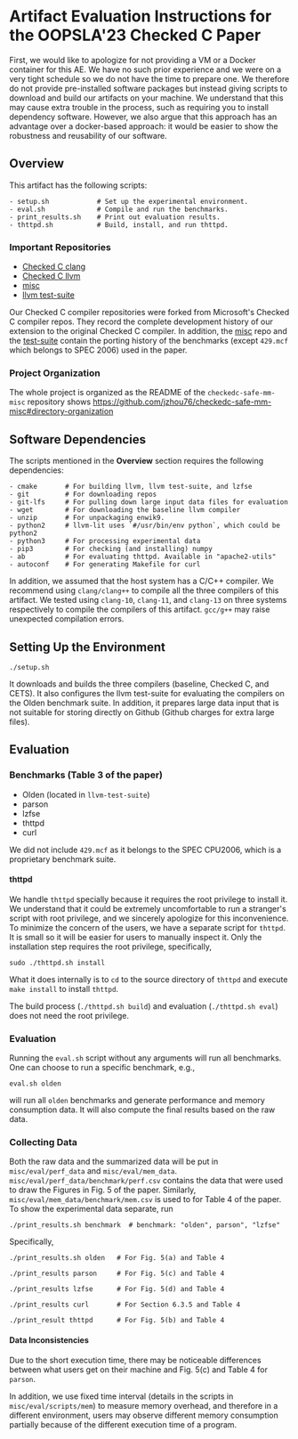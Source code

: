 # Artifact Evaluation Instructions for the OOPSLA'23 Checked C Paper

First, we would like to apologize for not providing a VM or a Docker container
for this AE. We have no such prior experience and we were on a very tight
schedule so we do not have the time to prepare one. We therefore do not provide
pre-installed software packages but instead giving scripts to download and
build our artifacts on your machine. We understand that this may cause extra
trouble in the process, such as requiring you to install dependency software.
However, we also argue that this approach has an advantage over a docker-based
approach: it would be easier to show the robustness and reusability of
our software.

## Overview
This artifact has the following scripts:

```shell
- setup.sh            # Set up the experimental environment.
- eval.sh             # Compile and run the benchmarks.
- print_results.sh    # Print out evaluation results.
- thttpd.sh           # Build, install, and run thttpd.
```

### Important Repositories

- [Checked C clang](https://github.com/jzhou76/checkedc-clang)
- [Checked C llvm](https://github.com/jzhou76/checkedc-llvm)
- [misc](https://github.com/jzhou76/checkedc-safe-mm-misc)
- [llvm test-suite](https://github.com/jzhou76/test-suite)

Our Checked C compiler repositories were forked from Microsoft's Checked C
compiler repos. They record the complete development history of our extension
to the original Checked C compiler. In addition, the [misc](https://github.com/jzhou76/checkedc-safe-mm-misc)
repo and the [test-suite](https://github.com/jzhou76/test-suite) contain the
porting history of the benchmarks (except `429.mcf` which belongs to SPEC 2006)
used in the paper.

### Project Organization
The whole project is organized as the README of the `checkedc-safe-mm-misc`
repository shows https://github.com/jzhou76/checkedc-safe-mm-misc#directory-organization

## Software Dependencies
The scripts mentioned in the **Overview** section requires the following
dependencies:

```shell
- cmake       # For building llvm, llvm test-suite, and lzfse
- git         # For downloading repos
- git-lfs     # For pulling down large input data files for evaluation
- wget        # For downloading the baseline llvm compiler
- unzip       # For unpackaging enwik9.
- python2     # llvm-lit uses `#/usr/bin/env python`, which could be python2
- python3     # For processing experimental data
- pip3        # For checking (and installing) numpy
- ab          # For evaluating thttpd. Available in "apache2-utils"
- autoconf    # For generating Makefile for curl
```

In addition, we assumed that the host system has a C/C++ compiler. We recommend
using `clang/clang++` to compile all the three compilers of this artifact.
We tested using `clang-10`, `clang-11`, and `clang-13` on three systems
respectively to compile the compilers of this artifact.
`gcc/g++` may raise unexpected compilation errors.

## Setting Up the Environment

```shell
./setup.sh
```

It downloads and builds the three compilers (baseline, Checked C, and CETS).
It also configures the llvm test-suite for evaluating the compilers on the Olden
benchmark suite. In addition, it prepares large data input that is not suitable
for storing directly on Github (Github charges for extra large files).

## Evaluation

### Benchmarks (Table 3 of the paper)

- Olden (located in `llvm-test-suite`)
- parson
- lzfse
- thttpd
- curl

We did not include `429.mcf` as it belongs to the SPEC CPU2006, which is a
proprietary benchmark suite.

#### thttpd
We handle `thttpd` specially because it requires the root privilege to install
it. We understand that it could be extremely uncomfortable to run a stranger's
script with root privilege, and we sincerely apologize for this inconvenience.
To minimize the concern of the users, we have a separate script for `thttpd`.
It is small so it will be easier for users to manually inspect it. Only the
installation step requires the root privilege, specifically,

```shell
sudo ./thttpd.sh install
```

What it does internally is to `cd` to the source directory of `thttpd` and
execute `make install` to install `thttpd`.

The build process (`./thttpd.sh build`) and evaluation (`./thttpd.sh eval`)
does not need the root privilege.

### Evaluation

Running the `eval.sh` script without any arguments will run all benchmarks.
One can choose to run a specific benchmark, e.g.,

```shell
eval.sh olden
```

will run all `olden` benchmarks and generate performance and memory consumption
data. It will also compute the final results based on the raw data.

### Collecting Data

Both the raw data and the summarized data will be put in `misc/eval/perf_data`
and `misc/eval/mem_data`. `misc/eval/perf_data/benchmark/perf.csv` contains
the data that were used to draw the Figures in Fig. 5 of the paper. Similarly,
`misc/eval/mem_data/benchmark/mem.csv` is used to for Table 4 of the paper.
To show the experimental data separate, run

```shell
./print_results.sh benchmark  # benchmark: "olden", parson", "lzfse"
```

Specifically,

```shell
./print_results.sh olden   # For Fig. 5(a) and Table 4

./print_results parson     # For Fig. 5(c) and Table 4

./print_results lzfse      # For Fig. 5(d) and Table 4

./print_results curl       # For Section 6.3.5 and Table 4

./print_result thttpd      # For Fig. 5(b) and Table 4
```

#### Data Inconsistencies
Due to the short execution time, there may be noticeable differences between
what users get on their machine and Fig. 5(c) and Table 4 for `parson`.

In addition, we use fixed time interval (details in the scripts in
`misc/eval/scripts/mem`) to measure memory overhead, and therefore in a
different environment, users may observe different memory consumption partially
because of the different execution time of a program.
